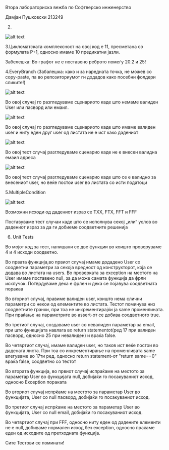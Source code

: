 Втора лабораториска вежба по Софтверско инженерство 

Дамјан Пушковски 213249

2.
![alt text](https://github.com/ddamjanp/SI_2023_lab2_213249/blob/master/CFG_Lab_2.drawio.png?raw=true)

3.Цикломатската комплексност на овој код е 11, пресметана со формулата Р+1, односно имаме 10 предикатни јазли.

Забелешка: Во графот не е поставено реброто помеѓу 20.2 и 25!

4.EveryBranch (Забалешка: како и за наредната точка, не можев со copy-paste, па во репозиториумот ги додадов како посебни фолдери сликите!)

![alt text](https://github.com/ddamjanp/SI_2023_lab2_213249/blob/master/Lab_2_si_everybranch/firstTest.png?raw=true)

Во овој случај го разгледуваме сценариото каде што немаме валиден User или пасворд или емаил.

![alt text](https://github.com/ddamjanp/SI_2023_lab2_213249/blob/master/Lab_2_si_everybranch/secondTest.png?raw=true)

Во овој случај го разгледуваме сценариото каде што имаме валиден user и ниту еден друг user од листата не е ист како дадениот

![alt text](https://github.com/ddamjanp/SI_2023_lab2_213249/blob/master/Lab_2_si_everybranch/thirdTest.png?raw=true)

Во овој тест случај разгледуваме сценарио каде не е внесен валидна емаил адреса

![alt text](https://github.com/ddamjanp/SI_2023_lab2_213249/blob/master/Lab_2_si_everybranch/forthTest.png?raw=true)

Во овој тест случај разгледуваме сценарио каде што се е валидно за внесениот user, но веќе постои user во листата со исти податоци

5.MultipleCondition

![alt text](https://github.com/ddamjanp/SI_2023_lab2_213249/blob/master/Lab_2_si_multiple/test1.png?raw=true)

Возможни исходи од дадениот израз се TXX, FTX, FFT и FFF

Поставуваме тест случаи каде што се исполнува секој „или“ услов во дадениот израз за да ги добиеме соодветните решенија

6. Unit Tests

Во мојот код за тест, напишани се две функции во коишто проверуваме 4 и 4 исходи соодветно.

Во првата функција,во првиот случај имаме додадено User со соодветни параметри за секоја вредност од конструкторот, која се додава во листата на users. Во проверката за exception на местото на User имаме поставено null, за да може самата функција да фрли исклучок. Потврдуваме дека е фрлен и дека се појавува соодветната поракаа

Во вториот случај, правиме валиден user, коишто нема слични параметри со некои од елементите во листата. Тестот поминува низ соодветните гранки, при тоа не инкрементирајќи ја same променлината. При праќање на параметрите во assert-от се добива соодветното true.

Во третиот случај, создаваме user со невалиден параметар за email, при што функцијата навлага во return statementot(ред 17 при валиден пасворд, односно 25 при невалиден) и враќа false.

Во четвртиот случај, имаме валиден user, но таков ист веќе постои во дадената листа. При тоа со инкрементирање на променливата same влегуваме во 17ти ред, односно return statement-от "return same==0" враќа false, соодветно со тестот


Во втората функција, во првиот случај испраќаме на местото за параметар User во функцијата null, добијаќи го посакуваниот исход, односно Exception пораката

Во вториот случај испрќаме на местото за параметар User во функцијата, User со null пасворд, добијаќи го посакуваниот исход.

Во третиот случај испрќаме на местото за параметар User во функцијата, User со null email, добијаќи го посакуваниот исход.

Во четвртиот случај при FFF, односно ниту еден од дадените елементи не е null, добиваме нормален исход без exception, односно праќаме еден од исходите од претходната функција.

Сите Тестови се поминати!








